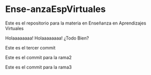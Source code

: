 # Ense-anzaEspVirtuales
Este es el repositorio para la materia en Enseñanza en Aprendizajes Virtuales

Holaaaaaaaa!
Holaaaaaaaa! ¿Todo Bien?

Este es el tercer commit

Este es el commit para la rama2


Este es el commit para la rama3